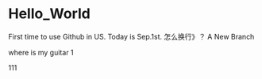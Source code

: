 # Hello_World



First time to use Github in US.
Today is Sep.1st.
怎么换行》？
A New Branch


where is my guitar
1

111
